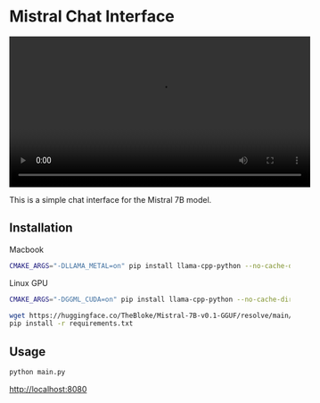 # Mistral Chat Interface

<video src='https://www.youtube.com/watch?v=x3Zh_afIMIQ' width=540/></video>

This is a simple chat interface for the Mistral 7B model.

## Installation

Macbook

```bash
CMAKE_ARGS="-DLLAMA_METAL=on" pip install llama-cpp-python --no-cache-dir
```

Linux GPU

```bash
CMAKE_ARGS="-DGGML_CUDA=on" pip install llama-cpp-python --no-cache-dir
```

```bash
wget https://huggingface.co/TheBloke/Mistral-7B-v0.1-GGUF/resolve/main/mistral-7b-v0.1.Q4_K_M.gguf
pip install -r requirements.txt
```

## Usage

```bash
python main.py
```

[http://localhost:8080](http://localhost:8080)
